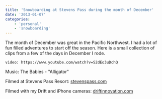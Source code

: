```yaml
---
title: 'Snowboarding at Stevens Pass during the month of December'
date: '2013-01-07'
categories:
    - 'personal'
    - 'snowboarding'
---
```


The month of December was great in the Pacific Northwest. I had a lot of fun filled adventures to start off the season. Here is a small collection of clips from a few of the days in December I rode.

`video: https://www.youtube.com/watch?v=S2dEo3uDchQ`

Music: The Babies - "Alligator"

Filmed at Stevens Pass Resort: [stevenspass.com](https://www.stevenspass.com/)

Filmed with my Drift and iPhone cameras: [driftinnovation.com](https://www.driftinnovation.com/)
